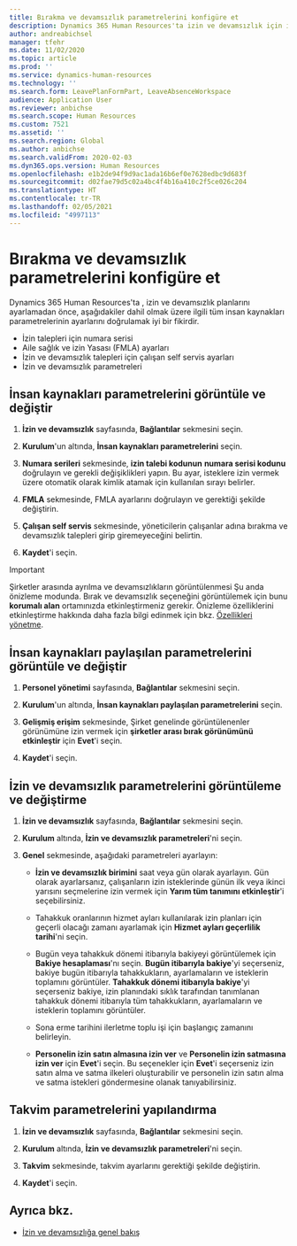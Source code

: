 ```yaml
---
title: Bırakma ve devamsızlık parametrelerini konfigüre et
description: Dynamics 365 Human Resources'ta izin ve devamsızlık için insan kaynakları parametrelerini tanımlayın.
author: andreabichsel
manager: tfehr
ms.date: 11/02/2020
ms.topic: article
ms.prod: ''
ms.service: dynamics-human-resources
ms.technology: ''
ms.search.form: LeavePlanFormPart, LeaveAbsenceWorkspace
audience: Application User
ms.reviewer: anbichse
ms.search.scope: Human Resources
ms.custom: 7521
ms.assetid: ''
ms.search.region: Global
ms.author: anbichse
ms.search.validFrom: 2020-02-03
ms.dyn365.ops.version: Human Resources
ms.openlocfilehash: e1b2de94f9d9ac1ada16b6ef0e7628edbc9d683f
ms.sourcegitcommit: d02fae79d5c02a4bc4f4b16a410c2f5ce026c204
ms.translationtype: HT
ms.contentlocale: tr-TR
ms.lasthandoff: 02/05/2021
ms.locfileid: "4997113"
---
```

# <a name="configure-leave-and-absence-parameters"></a>Bırakma ve devamsızlık parametrelerini konfigüre et

Dynamics 365 Human Resources'ta , izin ve devamsızlık planlarını ayarlamadan önce, aşağıdakiler dahil olmak üzere ilgili tüm insan kaynakları parametrelerinin ayarlarını doğrulamak iyi bir fikirdir.

- İzin talepleri için numara serisi
- Aile sağlık ve izin Yasası (FMLA) ayarları
- İzin ve devamsızlık talepleri için çalışan self servis ayarları
- İzin ve devamsızlık parametreleri

## <a name="view-and-change-human-resources-parameters"></a>İnsan kaynakları parametrelerini görüntüle ve değiştir

1. **İzin ve devamsızlık** sayfasında, **Bağlantılar** sekmesini seçin.

2. **Kurulum**'un altında, **İnsan kaynakları parametrelerini** seçin.

3. **Numara serileri** sekmesinde, **izin talebi kodunun** **numara serisi kodunu** doğrulayın ve gerekli değişiklikleri yapın. Bu ayar, isteklere izin vermek üzere otomatik olarak kimlik atamak için kullanılan sırayı belirler.

4. **FMLA** sekmesinde, FMLA ayarlarını doğrulayın ve gerektiği şekilde değiştirin.

5. **Çalışan self servis** sekmesinde, yöneticilerin çalışanlar adına bırakma ve devamsızlık talepleri girip giremeyeceğini belirtin.

7. **Kaydet**'i seçin.

>[!IMPORTANT]
>Şirketler arasında ayrılma ve devamsızlıkların görüntülenmesi Şu anda önizleme modunda. Bırak ve devamsızlık seçeneğini görüntülemek için bunu **korumalı alan** ortamınızda etkinleştirmeniz gerekir. Önizleme özelliklerini etkinleştirme hakkında daha fazla bilgi edinmek için bkz. [Özellikleri yönetme](hr-admin-manage-features.md).

## <a name="view-and-change-human-resources-shared-parameters"></a>İnsan kaynakları paylaşılan parametrelerini görüntüle ve değiştir

1. **Personel yönetimi** sayfasında, **Bağlantılar** sekmesini seçin.

2. **Kurulum**'un altında, **İnsan kaynakları paylaşılan parametrelerini** seçin.

3. **Gelişmiş erişim** sekmesinde, Şirket genelinde görüntülenenler görünümüne izin vermek için **şirketler arası bırak görünümünü etkinleştir** için **Evet**'i seçin.

4. **Kaydet**'i seçin.

## <a name="view-and-change-leave-and-absence-parameters"></a>İzin ve devamsızlık parametrelerini görüntüleme ve değiştirme

1. **İzin ve devamsızlık** sayfasında, **Bağlantılar** sekmesini seçin.

2. **Kurulum** altında, **İzin ve devamsızlık parametreleri**'ni seçin.

3. **Genel** sekmesinde, aşağıdaki parametreleri ayarlayın:
 
    - **İzin ve devamsızlık birimini** saat veya gün olarak ayarlayın. Gün olarak ayarlarsanız, çalışanların izin isteklerinde günün ilk veya ikinci yarısını seçmelerine izin vermek için **Yarım tüm tanımını etkinleştir**'i seçebilirsiniz. 

    - Tahakkuk oranlarının hizmet ayları kullanılarak izin planları için geçerli olacağı zamanı ayarlamak için **Hizmet ayları geçerlilik tarihi**'ni seçin.

    - Bugün veya tahakkuk dönemi itibarıyla bakiyeyi görüntülemek için **Bakiye hesaplaması**'nı seçin. **Bugün itibarıyla bakiye**'yi seçerseniz, bakiye bugün itibarıyla tahakkukların, ayarlamaların ve isteklerin toplamını görüntüler. **Tahakkuk dönemi itibarıyla bakiye**'yi seçerseniz bakiye, izin planındaki sıklık tarafından tanımlanan tahakkuk dönemi itibarıyla tüm tahakkukların, ayarlamaların ve isteklerin toplamını görüntüler. 

    - Sona erme tarihini ilerletme toplu işi için başlangıç zamanını belirleyin.  
    
    - **Personelin izin satın almasına izin ver** ve **Personelin izin satmasına izin ver** için **Evet**'i seçin. Bu seçenekler için **Evet**'i seçerseniz izin satın alma ve satma ilkeleri oluşturabilir ve personelin izin satın alma ve satma istekleri göndermesine olanak tanıyabilirsiniz.

## <a name="configure-calendar-parameters"></a>Takvim parametrelerini yapılandırma

1. **İzin ve devamsızlık** sayfasında, **Bağlantılar** sekmesini seçin.

2. **Kurulum** altında, **İzin ve devamsızlık parametreleri**'ni seçin.

3. **Takvim** sekmesinde, takvim ayarlarını gerektiği şekilde değiştirin.

4. **Kaydet**'i seçin.

## <a name="see-also"></a>Ayrıca bkz.

- [İzin ve devamsızlığa genel bakış](hr-leave-and-absence-overview.md)
